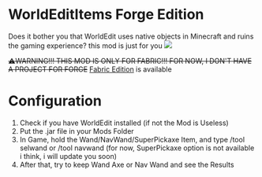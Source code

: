 # WorldEditItems Forge Edition
Does it bother you that WorldEdit uses native objects in Minecraft and ruins the gaming experience? this mod is just for you
![](https://i.imgur.com/NPJlfEq.png)

~~⚠️WARNING!!! THIS MOD IS ONLY FOR FABRIC!!! FOR NOW, I DON'T HAVE A PROJECT FOR FORGE~~
<a href="https://github.com/ScoppyTech/WorldEditItems">Fabric Edition</a> is available

# Configuration

1. Check if you have WorldEdit installed (if not the Mod is Useless)
2. Put the .jar file in your Mods Folder
3. In Game, hold the Wand/NavWand/SuperPickaxe Item, and type /tool selwand or /tool navwand (for now, SuperPickaxe option is not available i think, i will update you soon)
4. After that, try to keep Wand Axe or Nav Wand and see the Results

